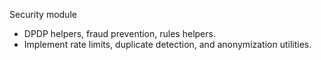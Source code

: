 Security module

- DPDP helpers, fraud prevention, rules helpers.
- Implement rate limits, duplicate detection, and anonymization utilities.


